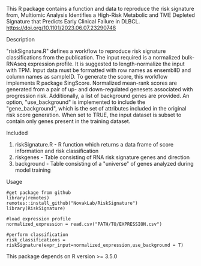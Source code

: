 This R package contains a function and data to reproduce the risk signature from, Multiomic Analysis Identifies a High-Risk Metabolic and TME Depleted Signature that Predicts Early Clinical Failure in DLBCL. https://doi.org/10.1101/2023.06.07.23290748

Description

"riskSignature.R" defines a workflow to reproduce risk signature classifications from the publication. The input required is a normalized bulk-RNAseq expression profile. It is suggested to length-normalize the input with TPM. Input data must be formatted with row names as ensemblID and column names as sampleID. To generate the score, this workflow implements R package SingScore. Normalized mean-rank scores are generated from a pair of up- and down-regulated genesets associated with progression risk. Additionally, a list of background genes are provided. An option, "use_background" is implemented to include the "gene_background", which is the set of attributes included in the original risk score generation. When set to TRUE, the input dataset is subset to contain only genes present in the training dataset. 

Included

1. riskSignature.R - R function which returns a data frame of score information and risk classification
2. riskgenes - Table consisting of RNA risk signature genes and direction
3. background - Table consisting of a "universe" of genes analyzed during model training

Usage

```
#get package from github
library(remotes)
remotes::install_github("NovakLab/RiskSignature")
library(RiskSignature)

#load expression profile
normalized_expression = read.csv("PATH/TO/EXPRESSION.csv")

#perform classification
risk_classifications = riskSignature(expr_input=normalized_expression,use_background = T)
```
This package depends on R version >= 3.5.0

